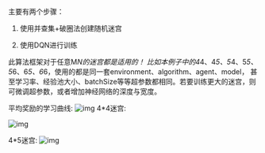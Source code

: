 主要有两个步骤：

1. 使用并查集+破圈法创建随机迷宫

2. 使用DQN进行训练

此算法框架对于任意M*N的迷宫都是适用的！
比如本例子中的4*4、4*5、5*4、5*5、5*6、6*5、6*6，使用的都是同一套environment、algorithm、agent、model，
甚至学习率、经验池大小、batchSize等等超参数都相同。若要训练更大的迷宫，则可微调超参数，或者增加神经网络的深度与宽度。

平均奖励的学习曲线:
![img](/maze_unionFind/log_dir/learningCurve.jpeg) 
4*4迷宫:

![img](/flappy_bird/maze_unionFind/4X4.gif)    

4*5迷宫:
![img](/flappy_bird/maze_unionFind/4X5.gif)    
